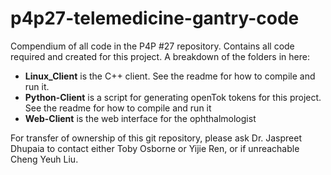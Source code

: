 #  p4p27-telemedicine-gantry-code
Compendium of all code in the P4P \#27 repository.  Contains all code required and created for this project.  A breakdown of the folders in here:
 - **Linux_Client** is the C++ client.  See the readme for how to compile and run it.
 - **Python-Client** is a script for generating openTok tokens for this project.  See the readme for how to compile and run it
 - **Web-Client** is the web interface for the ophthalmologist 

 For transfer of ownership of this git repository, please ask Dr. Jaspreet Dhupaia to contact either Toby Osborne or Yijie Ren, or if unreachable Cheng Yeuh Liu.  
